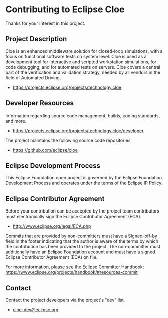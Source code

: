 Contributing to Eclipse Cloe
============================

Thanks for your interest in this project.

## Project Description

Cloe is an enhanced middleware solution for closed-loop simulations, with a
focus on functional software tests on system level. Cloe is used as a
development tool for interactive and scripted workstation simulations, for code
debugging, and for automated tests on servers. Cloe covers a central part of the
verification and validation strategy, needed by all vendors in the field of
Automated Driving.

- https://projects.eclipse.org/projects/technology.cloe

## Developer Resources

Information regarding source code management, builds, coding standards, and
more.

- https://projects.eclipse.org/projects/technology.cloe/developer

The project maintains the following source code repositories

- https://github.com/eclipse/cloe

## Eclipse Development Process

This Eclipse Foundation open project is governed by the Eclipse Foundation
Development Process and operates under the terms of the Eclipse IP Policy.

## Eclipse Contributor Agreement

Before your contribution can be accepted by the project team contributors must
electronically sign the Eclipse Contributor Agreement (ECA).

- http://www.eclipse.org/legal/ECA.php

Commits that are provided by non-committers must have a Signed-off-by field in
the footer indicating that the author is aware of the terms by which the
contribution has been provided to the project. The non-committer must
additionally have an Eclipse Foundation account and must have a signed Eclipse
Contributor Agreement (ECA) on file.

For more information, please see the Eclipse Committer Handbook:
https://www.eclipse.org/projects/handbook/#resources-commit

## Contact

Contact the project developers via the project's "dev" list.

- cloe-dev@eclipse.org
